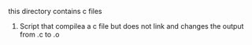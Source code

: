 this directory contains c files
1. Script that compilea a c file but does not link and changes the output from .c to .o
